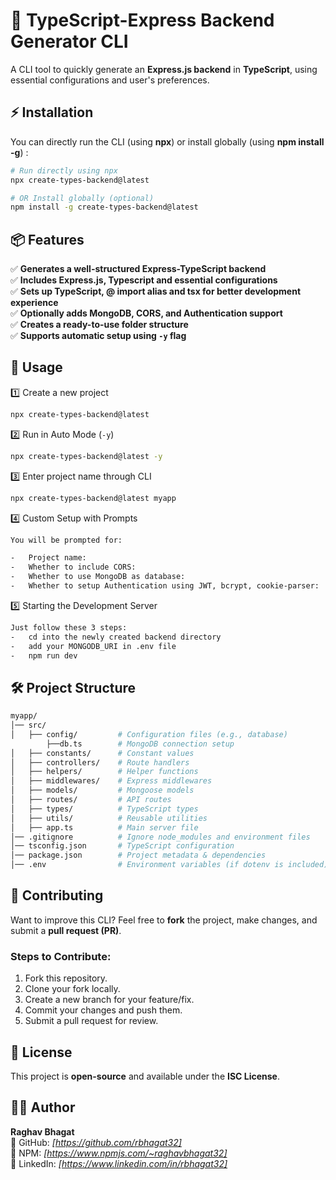 # 🚀 TypeScript-Express Backend Generator CLI

A CLI tool to quickly generate an **Express.js backend** in **TypeScript**, using essential configurations and user's preferences.

## ⚡ Installation

You can directly run the CLI (using **npx**) or install globally (using **npm install -g**) :

```sh
# Run directly using npx
npx create-types-backend@latest

# OR Install globally (optional)
npm install -g create-types-backend@latest
```

## 📦 Features

✅ **Generates a well-structured Express-TypeScript backend**  
✅ **Includes Express.js, Typescript and essential configurations**  
✅ **Sets up TypeScript, @ import alias and tsx for better development experience**  
✅ **Optionally adds MongoDB, CORS, and Authentication support**  
✅ **Creates a ready-to-use folder structure**  
✅ **Supports automatic setup using `-y` flag**

## 🚀 Usage

1️⃣ Create a new project

```sh
npx create-types-backend@latest
```

2️⃣ Run in Auto Mode (`-y`)

```sh
npx create-types-backend@latest -y
```

3️⃣ Enter project name through CLI

```sh
npx create-types-backend@latest myapp
```

4️⃣ Custom Setup with Prompts

```sh
You will be prompted for:

-   Project name:
-   Whether to include CORS:
-   Whether to use MongoDB as database:
-   Whether to setup Authentication using JWT, bcrypt, cookie-parser:
```

5️⃣ Starting the Development Server

```sh
Just follow these 3 steps:
-   cd into the newly created backend directory
-   add your MONGODB_URI in .env file
-   npm run dev
```

## 🛠️ Project Structure

```sh
myapp/
│── src/
│   ├── config/         # Configuration files (e.g., database)
       	├──db.ts		# MongoDB connection setup
│   ├── constants/      # Constant values
│   ├── controllers/    # Route handlers
│   ├── helpers/        # Helper functions
│   ├── middlewares/    # Express middlewares
│   ├── models/         # Mongoose models
│   ├── routes/         # API routes
│   ├── types/          # TypeScript types
│   ├── utils/          # Reusable utilities
│   ├── app.ts          # Main server file
│── .gitignore          # Ignore node_modules and environment files
│── tsconfig.json       # TypeScript configuration
│── package.json        # Project metadata & dependencies
│── .env                # Environment variables (if dotenv is included)

```

## 🤝 Contributing

Want to improve this CLI? Feel free to **fork** the project, make changes, and submit a **pull request (PR)**.

### Steps to Contribute:

1.  Fork this repository.
2.  Clone your fork locally.
3.  Create a new branch for your feature/fix.
4.  Commit your changes and push them.
5.  Submit a pull request for review.

## 📜 License

This project is **open-source** and available under the **ISC License**.

## 👨‍💻 Author

**Raghav Bhagat**  
🔗 GitHub: _[https://github.com/rbhagat32]_  
🔗 NPM: _[https://www.npmjs.com/~raghavbhagat32]_  
🔗 LinkedIn: _[https://www.linkedin.com/in/rbhagat32]_
